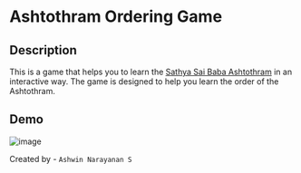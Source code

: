 # Ashtothram Ordering Game

## Description

This is a game that helps you to learn the [Sathya Sai Baba Ashtothram](https://sairhythms.sathyasai.org/song/ashtothram-108-names-bhagawan-sathya-sai-baba) in an interactive way. The game is designed to help you learn the order of the Ashtothram.

## Demo

![image](https://github.com/user-attachments/assets/a591e756-3ce9-450b-9de9-b3a4122ba881)



Created by - `Ashwin Narayanan S`

